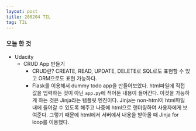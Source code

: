 ```yaml
---
layout: post
title: 200204 TIL
tag: TIL
---
```


### 오늘 한 것
- Udacity
  - CRUD App 만들기
    - CRUD란? CREATE, READ, UPDATE, DELETE로 SQL로도 표현할 수 있고 ORM으로도 표현 가능하다.
    - Flask를 이용해서 dummy todo app을 만들어보았다. html파일에 직접 값을 입력하는 것이 아닌 `app.py`에 적어둔 내용이 들어간다. 이것을 가능하게 하는 것은 Jinja라는 템플릿 엔진이다. Jinja는 non-html이 html파일 내에 들어갈 수 있도록 해주고 나중에 html으로 랜더링하여 사용자에게 보여준다. 그렇기 때문에 html에서 서버에서 내용을 받아올 때 Jinja for loop를 이용했다.
